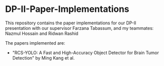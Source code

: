 # DP-II-Paper-Implementations
This repository contains the paper implementations for our DP-II presentation with our supervisor Farzana Tabassum, and my teammates: Nazmul Hossain and Ridwan Rashid

The papers implemented are:

- "RCS-YOLO: A Fast and High-Accuracy Object Detector for Brain Tumor Detection" by Ming Kang et al.

